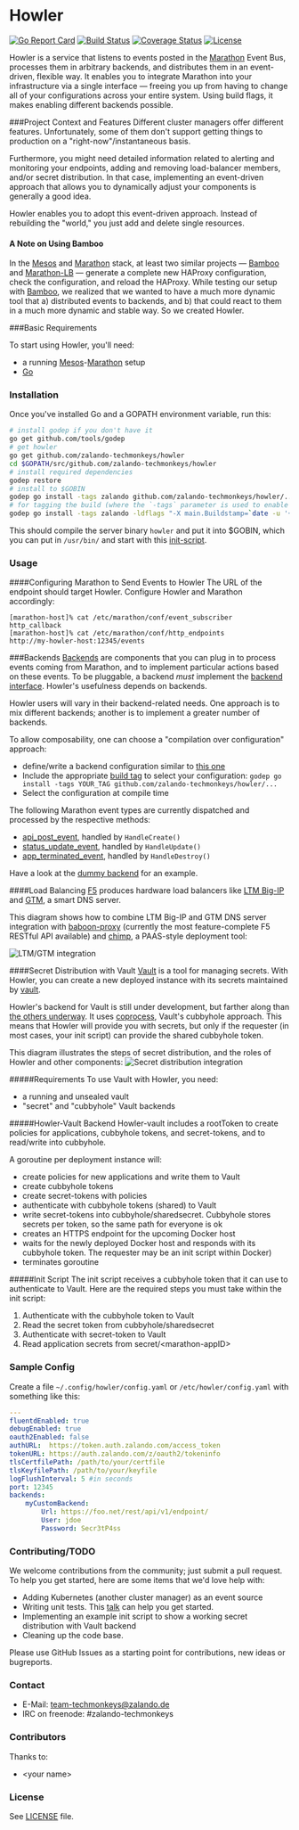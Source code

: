 # Howler

[![Go Report Card](https://goreportcard.com/badge/zalando-techmonkeys/howler)](https://goreportcard.com/report/zalando-techmonkeys/howler)
[![Build Status](https://travis-ci.org/zalando-techmonkeys/howler.svg?branch=master)](https://travis-ci.org/zalando-techmonkeys/howler)
[![Coverage Status](https://coveralls.io/repos/zalando-techmonkeys/howler/badge.svg?branch=master&service=github)](https://coveralls.io/github/zalando-techmonkeys/howler?branch=master)
[![License](http://img.shields.io/badge/license-MIT-yellow.svg?style=flat)](https://raw.githubusercontent.com/zalando-techmonkeys/howler/master/LICENSE)

Howler is a service that listens to events posted in the [Marathon](https://github.com/mesosphere/marathon) Event Bus, processes them in arbitrary backends, and distributes them in an event-driven, flexible way. It enables you to integrate Marathon into your infrastructure via a single interface — freeing you up from having to change all of your configurations across your entire system. Using build flags, it makes enabling different backends possible.

###Project Context and Features
Different cluster managers offer different features. Unfortunately, some of them don't support getting things to production on a "right-now"/instantaneous basis. 

Furthermore, you might need detailed information related to alerting and monitoring your endpoints, adding and removing load-balancer members, and/or secret distribution. In that case, implementing an event-driven approach that allows you to dynamically adjust your components is generally a good idea. 

Howler enables you to adopt this event-driven approach. Instead of rebuilding the "world," you just add and delete single resources.

#### A Note on Using Bamboo
In the [Mesos](http://mesos.apache.org/) and [Marathon](https://github.com/mesosphere/marathon) stack, at
least two similar projects — [Bamboo](https://github.com/QubitProducts/bamboo) and [Marathon-LB](https://github.com/mesosphere/marathon-lb) — generate a complete new HAProxy configuration, check the
configuration, and reload the HAProxy. While testing our setup with [Bamboo](https://github.com/QubitProducts/bamboo), we realized that we wanted to have a much more dynamic tool that a) distributed events to backends, and b) that could react to them in a much more dynamic and stable way. So we created Howler. 

###Basic Requirements

To start using Howler, you'll need:
- a running [Mesos](http://mesos.apache.org/)-[Marathon](https://github.com/mesosphere/marathon)
setup 
- [Go](https://golang.org/)

### Installation

Once you've installed Go and a GOPATH environment variable, run this:

```bash
# install godep if you don't have it
go get github.com/tools/godep
# get howler
go get github.com/zalando-techmonkeys/howler
cd $GOPATH/src/github.com/zalando-techmonkeys/howler
# install required dependencies
godep restore
# install to $GOBIN
godep go install -tags zalando github.com/zalando-techmonkeys/howler/...
# for tagging the build (where the `-tags` parameter is used to enable certain backend sets from [backendconfig](./backendconfig/) ):
godep go install -tags zalando -ldflags "-X main.Buildstamp=`date -u '+%Y-%m-%d_%I:%M:%S%p'` -X main.Githash=`git rev-parse HEAD`" github.com/zalando-techmonkeys/howler/...
```

This should compile the server binary `howler` and put it into $GOBIN, which you can put in `/usr/bin/` and start with this [init-script](howler.init.d).

### Usage

####Configuring Marathon to Send Events to Howler
The URL of the endpoint should target Howler. Configure Howler and Marathon accordingly:

    [marathon-host]% cat /etc/marathon/conf/event_subscriber
    http_callback
    [marathon-host]% cat /etc/marathon/conf/http_endpoints
    http://my-howler-host:12345/events

###Backends
[Backends](./backend) are components that you can plug in to process events coming from Marathon, and to implement particular actions based on these events. To be pluggable, a backend *must* implement the [backend interface](./backend/backend.go). Howler's usefulness depends on backends.  

Howler users will vary in their backend-related needs. One approach is to mix different backends; another is to implement a greater number of backends. 

To allow composability, one can choose a "compilation over configuration" approach:
- define/write a backend configuration similar to [this one](backendconfig/zalando.go) 
- Include the appropriate [build tag](https://golang.org/pkg/go/build/) to select your configuration: ```godep go install -tags YOUR_TAG github.com/zalando-techmonkeys/howler/...```
- Select the configuration at compile time 

The following Marathon event types are currently dispatched and processed by the respective methods:

- [api_post_event](http://mesosphere.github.io/marathon/docs/event-bus.html#api-request), handled by `HandleCreate()`
- [status_update_event](http://mesosphere.github.io/marathon/docs/event-bus.html#status-update), handled by `HandleUpdate()`
- [app_terminated_event](https://github.com/mesosphere/marathon/issues/1530), handled by `HandleDestroy()`

Have a look at the [dummy backend](backend/dummy.go) for an example.

####Load Balancing
[F5](https://f5.com/) produces hardware load balancers like [LTM Big-IP](https://f5.com/products/modules/local-traffic-manager) and [GTM](https://f5.com/products/modules/global-traffic-manager), a smart DNS server.

This diagram shows how to combine LTM Big-IP and GTM DNS server integration with [baboon-proxy](https://github.com/zalando-techmonkeys/baboon-proxy) (currently the most feature-complete F5 RESTful API available) and
[chimp](https://github.com/zalando-techmonkeys/chimp), a PAAS-style deployment tool:

![LTM/GTM integration](https://raw.githubusercontent.com/zalando-techmonkeys/howler/master/docs/Loadbalancer_ltm_gtm_integration.png)

####Secret Distribution with Vault
[Vault](https://github.com/hashicorp/vault) is a tool for managing secrets. With Howler, you can create a new deployed instance with its secrets maintained by [vault](https://github.com/hashicorp/vault). 

Howler's backend for Vault is still under development, but farther along than [the others underway](https://github.com/zalando-techmonkeys/howler/tree/master/backend). It uses [coprocess](https://www.hashicorp.com/blog/vault-cubbyhole-principles.html), Vault's cubbyhole approach.
This means that Howler will provide you with secrets, but only if the requester (in most cases, your init script) can provide the shared cubbyhole token.

This diagram illustrates the steps of secret distribution, and the roles of Howler and other components:
![Secret distribution integration](https://raw.githubusercontent.com/zalando-techmonkeys/howler/master/docs/secrets-distribution-vault.png)

#####Requirements
To use Vault with Howler, you need:
- a running and unsealed vault
- "secret" and "cubbyhole" Vault backends

#####Howler-Vault Backend
Howler-vault includes a rootToken to create policies for applications, cubbyhole tokens, and secret-tokens, and to read/write into cubbyhole.

A goroutine per deployment instance will:
- create policies for new applications and write them to Vault
- create cubbyhole tokens
- create secret-tokens with policies
- authenticate with cubbyhole tokens (shared) to Vault
- write secret-tokens into cubbyhole/sharedsecret. Cubbyhole stores secrets per token, so the same path for everyone is ok
- creates an HTTPS endpoint for the upcoming Docker host
- waits for the newly deployed Docker host and responds with its cubbyhole token. The requester may be an init script within Docker)
- terminates goroutine

#####Init Script
The init script receives a cubbyhole token that it can use to authenticate to Vault. Here are the required steps you must take within the init script:

1. Authenticate with the cubbyhole token to Vault
1. Read the secret token from cubbyhole/sharedsecret
1. Authenticate with secret-token to Vault
1. Read application secrets from secret/&lt;marathon-appID&gt;

### Sample Config

Create a file `~/.config/howler/config.yaml` or `/etc/howler/config.yaml` with something like this:

```yaml
---
fluentdEnabled: true
debugEnabled: true
oauth2Enabled: false
authURL:  https://token.auth.zalando.com/access_token
tokenURL: https://auth.zalando.com/z/oauth2/tokeninfo
tlsCertfilePath: /path/to/your/certfile
tlsKeyfilePath: /path/to/your/keyfile
logFlushInterval: 5 #in seconds
port: 12345
backends:
    myCustomBackend:
        Url: https://foo.net/rest/api/v1/endpoint/
        User: jdoe
        Password: Secr3tP4ss
```

### Contributing/TODO
We welcome contributions from the community; just submit a pull request. To help you get started, here are some items that we'd love help with:

- Adding Kubernetes (another cluster manager) as an event source
- Writing unit tests. This [talk](https://speakerdeck.com/mitchellh/advanced-testing-with-go) can help you get started.
- Implementing an example init script to show a working secret distribution with Vault backend
- Cleaning up the code base.

Please use GitHub Issues as a starting point for contributions, new ideas or bugreports.

### Contact

* E-Mail: team-techmonkeys@zalando.de
* IRC on freenode: #zalando-techmonkeys

### Contributors

Thanks to:

- &lt;your name&gt;

### License

See [LICENSE](LICENSE) file.
